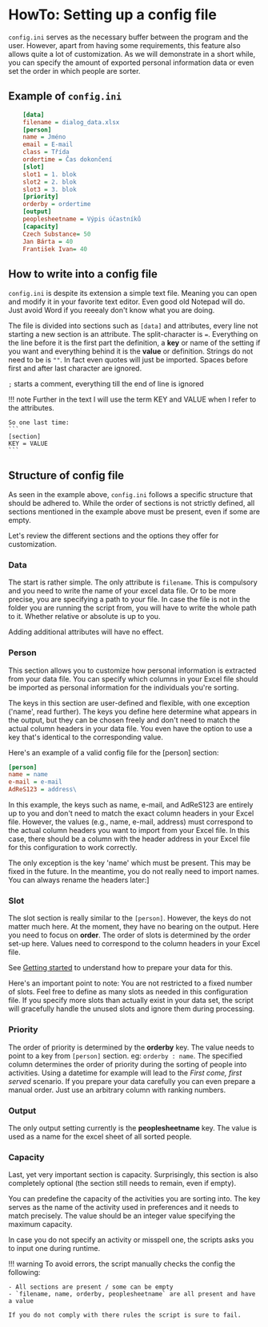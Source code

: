 # HowTo: Setting up a config file 

`config.ini` serves as the necessary buffer between the program and the user. However, apart from having some requirements, this feature also allows quite a lot of customization. As we will demonstrate in a short while, you can specify the amount of exported personal information data or even set the order in which people are sorter. 

## Example of `config.ini`

```ini
    [data]
    filename = dialog_data.xlsx
    [person]
    name = Jméno
    email = E-mail 
    class = Třída 
    ordertime = Čas dokončení
    [slot]
    slot1 = 1. blok
    slot2 = 2. blok
    slot3 = 3. blok
    [priority]
    orderby = ordertime
    [output]
    peoplesheetname = Výpis účastníků
    [capacity]
    Czech Substance= 50
    Jan Bárta = 40
    František Ivan= 40
```

## How to write into a config file

`config.ini` is despite its extension a simple text file. Meaning you can open and modify it in your favorite text editor. Even good old Notepad will do. Just avoid Word if you reeealy don't know what you are doing.

The file is divided into sections such as `[data]` and attributes, every line not starting a new section is an attribute. The split-character is `=`. Everything on the line before it is the first part the definition, a **key** or name of the setting if you want and everything behind it is the **value** or definition. Strings do not need to be is `""`. In fact even quotes will just be imported. Spaces before first and after last character are ignored. 

`;` starts a comment, everything till the end of line is ignored

!!! note
    Further in the text I will use the term KEY and VALUE when I refer to the attributes.

    So one last time:
    ```
    [section]
    KEY = VALUE
    ```

## Structure of config file

As seen in the example above, `config.ini` follows a specific structure that should be adhered to. While the order of sections is not strictly defined, all sections mentioned in the example above must be present, even if some are empty.

Let's review the different sections and the options they offer for customization.

### Data

The start is rather simple. The only attribute is `filename`. This is compulsory and you need to write the name of your excel data file. Or to be more precise, you are specifying a path to your file. In case the file is not in the folder you are running the script from, you will have to write the whole path to it. Whether relative or absolute is up to you.

Adding additional attributes will have no effect. 

### Person

This section allows you to customize how personal information is extracted from your data file. You can specify which columns in your Excel file should be imported as personal information for the individuals you're sorting.

The keys in this section are user-defined and flexible, with one exception ('name', read further). The keys you define here determine what appears in the output, but they can be chosen freely and don't need to match the actual column headers in your data file. You even have the option to use a key that's identical to the corresponding value.

Here's an example of a valid config file for the [person] section:

```ini
[person]
name = name
e-mail = e-mail
AdReS123 = address\
```

In this example, the keys such as name, e-mail, and AdReS123 are entirely up to you and don't need to match the exact column headers in your Excel file. However, the values (e.g., name, e-mail, address) must correspond to the actual column headers you want to import from your Excel file. In this case, there should be a column with the header address in your Excel file for this configuration to work correctly.

The only exception is the key 'name' which must be present. This may be fixed in the future. In the meantime, you do not really need to import names. You can always rename the headers later:]

### Slot

The slot section is really similar to the `[person]`. However, the keys do not matter much here. At the moment, they have no bearing on the output. Here you need to focus on **order**. The order of slots is determined by the order set-up here. Values need to correspond to the column headers in your Excel file. 

See [Getting started](getting-started.md) to understand how to prepare your data for this. 

Here's an important point to note: You are not restricted to a fixed number of slots. Feel free to define as many slots as needed in this configuration file. If you specify more slots than actually exist in your data set, the script will gracefully handle the unused slots and ignore them during processing.

### Priority

The order of priority is determined by the **orderby** key. The value needs to point to a key from `[person]` section. eg: `orderby : name`. The specified column determines the order of priority during the sorting of people into activities. Using a datetime for example will lead to the *First come, first served* scenario. If you prepare your data carefully you can even prepare a manual order. Just use an arbitrary column with ranking numbers.

### Output

The only output setting currently is the **peoplesheetname** key. The value is used as a name for the excel sheet of all sorted people.

### Capacity

Last, yet very important section is capacity. Surprisingly, this section is also completely optional (the section still needs to remain, even if empty). 

You can predefine the capacity of the activities you are sorting into. The key serves as the name of the activity used in preferences and it needs to match precisely. The value should be an integer value specifying the maximum capacity.

In case you do not specify an activity or misspell one, the scripts asks you to input one during runtime.

!!! warning
    To avoid errors, the script manually checks the config the following:

    - All sections are present / some can be empty
    - `filename, name, orderby, peoplesheetname` are all present and have a value

    If you do not comply with there rules the script is sure to fail.
